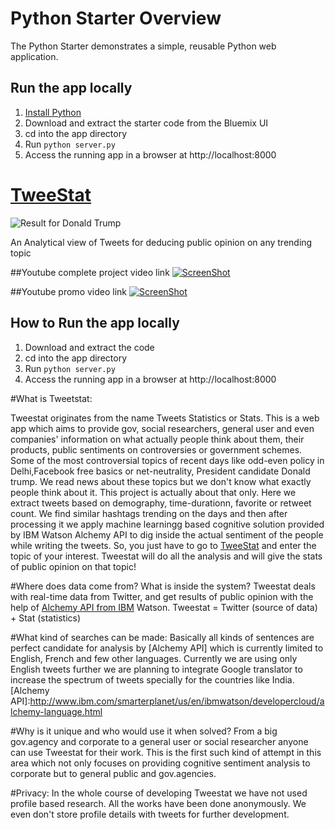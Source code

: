 
# Python Starter Overview

The Python Starter demonstrates a simple, reusable Python web application.

## Run the app locally

1. [Install Python][]
2. Download and extract the starter code from the Bluemix UI
3. cd into the app directory
4. Run `python server.py`
5. Access the running app in a browser at http://localhost:8000

[Install Python]: https://www.python.org/downloads/
# [TweeStat]
![Result for Donald Trump](https://camo.githubusercontent.com/ccbfc174e5ac3f1b218e709841a992e93b7e5c5a/687474703a2f2f74776565737461742e61752d7379642e6d79626c75656d69782e6e65742f7374617469632f646f6e616c647472756d702e706e67)

An Analytical view of Tweets for deducing public opinion on any trending topic

##Youtube complete project video link
[![ScreenShot](http://img.youtube.com/vi/uFOC2bvIPYg/0.jpg)](https://youtu.be/uFOC2bvIPYg)

##Youtube promo video link
[![ScreenShot](http://img.youtube.com/vi/rTM2HZAULik/0.jpg)](https://youtu.be/rTM2HZAULik)
## How to Run the app locally

1. Download and extract the code
2. cd into the app directory
3. Run `python server.py`
4. Access the running app in a browser at http://localhost:8000

#What is Tweetstat:

Tweestat originates from the name Tweets Statistics or Stats. This is a web app which aims to provide gov, social researchers, general user and even companies' information on what actually people think about them, their products, public sentiments on controversies or government schemes. Some of the most controversial topics of recent days like odd-even policy in Delhi,Facebook free basics or net-neutrality, President candidate Donald trump. We read news about these topics but we don't know what exactly people think about it. 
                   This project is actually about that only. Here we extract tweets based on demography, time-durationn, favorite or retweet count. We find similar hashtags trending on the days and then after processing it we apply machine learningg based cognitive solution provided by IBM Watson Alchemy API to dig inside the actual sentiment of the people while writing the tweets. 
              So, you just have to go to [TweeStat] and enter the topic of your interest. Tweestat will do all the analysis and will give the stats of public opinion on that topic!
            
[TweeStat]:http://tweestat.au-syd.mybluemix.net/
#Where does data come from? What is inside the system?
Tweestat deals with real-time data from Twitter, and get results of public opinion with the help of [Alchemy API from IBM] Watson. Tweestat = Twitter (source of data) + Stat (statistics)

[Alchemy API from IBM]:http://www.ibm.com/smarterplanet/us/en/ibmwatson/developercloud/alchemy-language.html
#What kind of searches can be made:
Basically all kinds of sentences are perfect candidate for analysis by [Alchemy API] which is currently limited to English, French and few other languages. Currently we are using only English tweets further we are planning to integrate Google translator to increase the spectrum of tweets specially for the countries like India.
[Alchemy API]:http://www.ibm.com/smarterplanet/us/en/ibmwatson/developercloud/alchemy-language.html

#Why is it unique and who would use it when solved? 
From a big gov.agency and corporate to a general user or social researcher anyone can use Tweestat for their work. This is the first such kind of attempt in this area which not only focuses on providing cognitive sentiment analysis to corporate but to general public and gov.agencies.

#Privacy: 
In the whole course of developing Tweestat we have not used profile based research. All the works have been done anonymously. We even don't store profile details with tweets for further development. 
